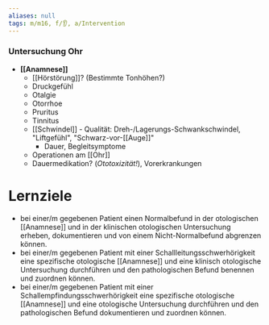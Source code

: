 ```yaml
---
aliases: null
tags: m/m16, f/👂, a/Intervention
---
```

### Untersuchung Ohr
- **[[Anamnese]]**
	- [[Hörstörung]]? (Bestimmte Tonhöhen?)
	- Druckgefühl
	- Otalgie
	- Otorrhoe
	- Pruritus
	- Tinnitus
	- [[Schwindel]]	- Qualität: Dreh-/Lagerungs-Schwankschwindel, "Liftgefühl", "Schwarz-vor-[[Auge]]"
		- Dauer, Begleitsymptome
	- Operationen am [[Ohr]]
	- Dauermedikation? (*Ototoxizität!*), Vorerkrankungen


# Lernziele
- bei einer/m gegebenen Patient einen Normalbefund in der otologischen [[Anamnese]] und in der klinischen otologischen Untersuchung erheben, dokumentieren und von einem Nicht-Normalbefund abgrenzen können.
- bei einer/m gegebenen Patient mit einer Schallleitungsschwerhörigkeit eine spezifische otologische [[Anamnese]] und eine klinisch otologische Untersuchung durchführen und den pathologischen Befund benennen und zuordnen können.
- bei einer/m gegebenen Patient mit einer Schallempfindungsschwerhörigkeit eine spezifische otologische [[Anamnese]] und eine otologische Untersuchung durchführen und den pathologischen Befund dokumentieren und zuordnen können.

